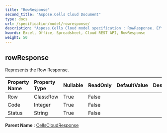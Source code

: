 ```yaml
---
title: "RowResponse"
second_title: "Aspose.Cells Cloud Document"
type: docs
url: /specification/model/rowresponse/
description: "Aspose.Cells Cloud model specification : RowResponse. Effortlessly handle Excel and other spreadsheet documents with features like opening, generating, editing, splitting, merging, comparing, and converting."
kwords: Excel, Office, Spreadsheet, Cloud REST API, RowResponse
weight: 50
---
```


## **rowResponse**

Represents the Row Response. 

| Property Name | Property Type | Nullable |  ReadOnly | DefaultValue | Description | 
| :- | :- | :- |:- |  :- | :- |
| Row | Class:Row | True |  False |  |  |  
| Code | Integer | True |  False |  |  |  
| Status | String | True |  False |  |  |  

**Parent Name** : [CellsCloudResponse](/specification/model/cellscloudresponse)

